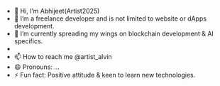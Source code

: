 - 👋 Hi, I’m Abhijeet(Artist2025)
- 👀 I’m a freelance developer and is not limited to website or dApps development. 
- 🌱 I’m currently spreading my wings on blockchain development & AI specifics.
- 
- 📫 How to reach me @artist_alvin
- 😄 Pronouns: ...
- ⚡ Fun fact: Positive attitude & keen to learn new technologies. 

<!---
Artist2025/Artist2025 is a ✨ special ✨ repository because its `README.md` (this file) appears on your GitHub profile.
You can click the Preview link to take a look at your changes.
--->
